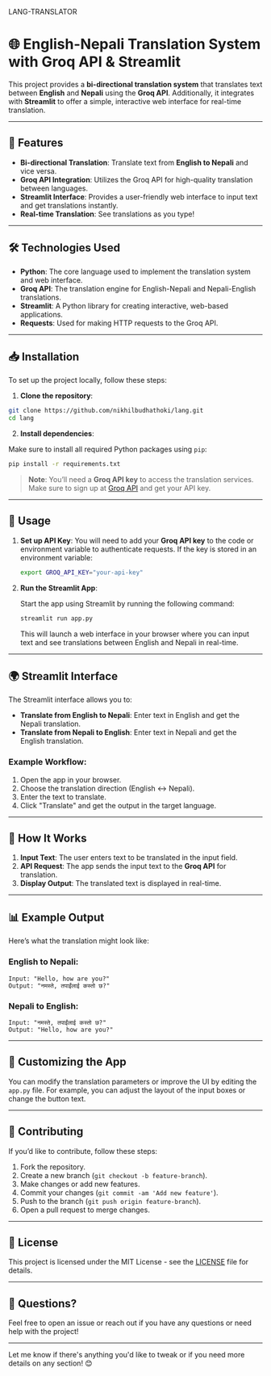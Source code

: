   LANG-TRANSLATOR

# 🌐 **English-Nepali Translation System** with **Groq API** & **Streamlit**

This project provides a **bi-directional translation system** that translates text between **English** and **Nepali** using the **Groq API**. Additionally, it integrates with **Streamlit** to offer a simple, interactive web interface for real-time translation.

---

## 🚀 Features

- **Bi-directional Translation**: Translate text from **English to Nepali** and vice versa.
- **Groq API Integration**: Utilizes the Groq API for high-quality translation between languages.
- **Streamlit Interface**: Provides a user-friendly web interface to input text and get translations instantly.
- **Real-time Translation**: See translations as you type!

---

## 🛠️ Technologies Used

- **Python**: The core language used to implement the translation system and web interface.
- **Groq API**: The translation engine for English-Nepali and Nepali-English translations.
- **Streamlit**: A Python library for creating interactive, web-based applications.
- **Requests**: Used for making HTTP requests to the Groq API.

---

## 📥 Installation

To set up the project locally, follow these steps:

1. **Clone the repository**:

```bash
git clone https://github.com/nikhilbudhathoki/lang.git
cd lang
```

2. **Install dependencies**:

Make sure to install all required Python packages using `pip`:

```bash
pip install -r requirements.txt
```

> **Note**: You’ll need a **Groq API key** to access the translation services. Make sure to sign up at [Groq API](https://groq.co) and get your API key.

---

## 🏃 Usage

1. **Set up API Key**: 
   You will need to add your **Groq API key** to the code or environment variable to authenticate requests. If the key is stored in an environment variable:

   ```bash
   export GROQ_API_KEY="your-api-key"
   ```

2. **Run the Streamlit App**:
   
   Start the app using Streamlit by running the following command:

   ```bash
   streamlit run app.py
   ```

   This will launch a web interface in your browser where you can input text and see translations between English and Nepali in real-time.

---

## 🌍 Streamlit Interface

The Streamlit interface allows you to:

- **Translate from English to Nepali**: Enter text in English and get the Nepali translation.
- **Translate from Nepali to English**: Enter text in Nepali and get the English translation.

### Example Workflow:

1. Open the app in your browser.
2. Choose the translation direction (English ↔ Nepali).
3. Enter the text to translate.
4. Click "Translate" and get the output in the target language.

---

## 🤖 How It Works

1. **Input Text**: The user enters text to be translated in the input field.
2. **API Request**: The app sends the input text to the **Groq API** for translation.
3. **Display Output**: The translated text is displayed in real-time.

---

## 📊 Example Output

Here’s what the translation might look like:

### English to Nepali:
```plaintext
Input: "Hello, how are you?"
Output: "नमस्ते, तपाईंलाई कस्तो छ?"
```

### Nepali to English:
```plaintext
Input: "नमस्ते, तपाईंलाई कस्तो छ?"
Output: "Hello, how are you?"
```

---

## 📝 Customizing the App

You can modify the translation parameters or improve the UI by editing the `app.py` file. For example, you can adjust the layout of the input boxes or change the button text.

---

## 🤝 Contributing

If you’d like to contribute, follow these steps:

1. Fork the repository.
2. Create a new branch (`git checkout -b feature-branch`).
3. Make changes or add new features.
4. Commit your changes (`git commit -am 'Add new feature'`).
5. Push to the branch (`git push origin feature-branch`).
6. Open a pull request to merge changes.

---

## 📑 License

This project is licensed under the MIT License - see the [LICENSE](LICENSE) file for details.

---

## 💬 Questions?

Feel free to open an issue or reach out if you have any questions or need help with the project!

---

Let me know if there's anything you'd like to tweak or if you need more details on any section! 😊

